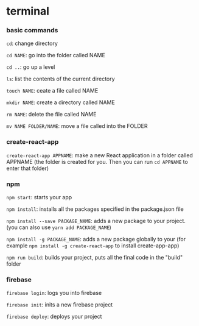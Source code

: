 # terminal

### basic commands

`cd`: change directory

`cd NAME`: go into the folder called NAME

`cd ..`: go up a level

`ls`: list the contents of the current directory

`touch NAME`: ceate a file called NAME

`mkdir NAME`: create a directory called NAME

`rm NAME`: delete the file called NAME

`mv NAME FOLDER/NAME`: move a file called into the FOLDER

### create-react-app

`create-react-app APPNAME`: make a new React application in a folder called APPNAME (the folder is created for you. Then you can run `cd APPNAME` to enter that folder)

### npm 

`npm start`: starts your app

`npm install`: installs all the packages specified in the package.json file

`npm install --save PACKAGE_NAME`: adds a new package to your project. (you can also use `yarn add PACKAGE_NAME`)

`npm install -g PACKAGE_NAME`: adds a new package globally to your (for example `npm install -g create-react-app` to install create-app-app)

`npm run build`: builds your project, puts all the final code in the "build" folder

### firebase

`firebase login`: logs you into firebase

`firebase init`: inits a new firebase project

`firebase deploy`: deploys your project